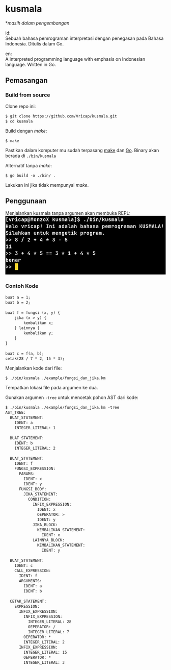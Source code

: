 # kusmala  
**masih dalam pengembangan*  

id:  
Sebuah bahasa pemrograman interpretasi dengan penegasan pada Bahasa Indonesia. Ditulis dalam Go.  


en:  
A interpreted programming language with emphasis on Indonesian language. Written in Go.  

## Pemasangan  
### Build from source  
Clone repo ini:
```
$ git clone https://github.com/Vricap/kusmala.git  
$ cd kusmala
```  

Build dengan *make*:  
```
$ make
```  
Pastikan dalam komputer mu sudah terpasang [make](https://www.gnu.org/software/make/) dan [Go](https://go.dev/). Binary akan berada di `./bin/kusmala`  

Alternatif tanpa *make*:  
```
$ go build -o ./bin/ .
```  
Lakukan ini jika tidak mempunyai *make*.  

## Penggunaan  
Menjalankan kusmala tanpa argumen akan membuka REPL:  
![screenshot 1](./resource/screenshot/1.png)  

### Contoh Kode  
```
buat a = 1;
buat b = 2;

buat f = fungsi (x, y) { 
	jika (x > y) {
		kembalikan x;
	} lainnya {
		kembalikan y;
	}
}

buat c = f(a, b);
cetak(28 / 7 * 2, 15 * 3);
```  

Menjalankan kode dari file:  
```
$ ./bin/kusmala ./example/fungsi_dan_jika.km
```  
Tempatkan lokasi file pada argumen ke dua.  

Gunakan argumen `-tree` untuk mencetak pohon AST dari kode:  
```
$ ./bin/kusmala ./example/fungsi_dan_jika.km -tree  
AST_TREE:
  BUAT_STATEMENT:
    IDENT: a
    INTEGER_LITERAL: 1

  BUAT_STATEMENT:
    IDENT: b
    INTEGER_LITERAL: 2

  BUAT_STATEMENT:
    IDENT: f
    FUNGSI_EXPRESSION: 
      PARAMS: 
        IDENT: x
        IDENT: y
      FUNGSI_BODY: 
        JIKA_STATEMENT:
          CONDITION:
            INFIX_EXPRESSION:
              IDENT: x
              OEPERATOR: >
              IDENT: y
            JIKA_BLOCK: 
              KEMBALIKAN_STATEMENT:
                IDENT: x
            LAINNYA_BLOCK: 
              KEMBALIKAN_STATEMENT:
                IDENT: y

  BUAT_STATEMENT:
    IDENT: c
    CALL_EXPRESSION: 
      IDENT: f
      ARGUMENTS: 
        IDENT: a
        IDENT: b

  CETAK_STATEMENT: 
    EXPRESSION: 
      INFIX_EXPRESSION:
        INFIX_EXPRESSION:
          INTEGER_LITERAL: 28
          OEPERATOR: /
          INTEGER_LITERAL: 7
        OEPERATOR: *
        INTEGER_LITERAL: 2
      INFIX_EXPRESSION:
        INTEGER_LITERAL: 15
        OEPERATOR: *
        INTEGER_LITERAL: 3
```  
